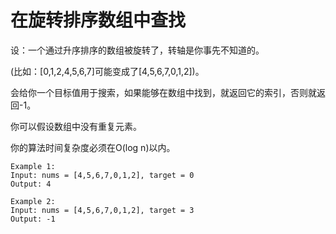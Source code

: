 # 在旋转排序数组中查找

设：一个通过升序排序的数组被旋转了，转轴是你事先不知道的。

(比如：[0,1,2,4,5,6,7]可能变成了[4,5,6,7,0,1,2])。

会给你一个目标值用于搜索，如果能够在数组中找到，就返回它的索引，否则就返回-1。

你可以假设数组中没有重复元素。

你的算法时间复杂度必须在O(log n)以内。

```
Example 1:
Input: nums = [4,5,6,7,0,1,2], target = 0
Output: 4

Example 2:
Input: nums = [4,5,6,7,0,1,2], target = 3
Output: -1
```